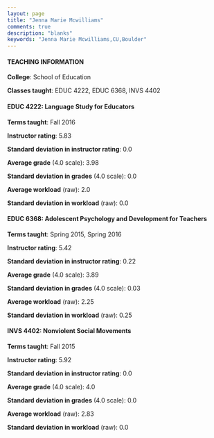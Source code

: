 ```yaml
---
layout: page
title: "Jenna Marie Mcwilliams" 
comments: true
description: "blanks"
keywords: "Jenna Marie Mcwilliams,CU,Boulder"
---
```

<head>
<script src="https://ajax.googleapis.com/ajax/libs/jquery/2.1.3/jquery.min.js"></script>
<script src="https://dl.dropboxusercontent.com/s/pc42nxpaw1ea4o9/highcharts.js?dl=0"></script>
<!-- <script src="../assets/js/highcharts.js"></script> -->
<style type="text/css">@font-face {
	font-family: "Bebas Neue";
	src: url(https://www.filehosting.org/file/details/544349/BebasNeue Regular.otf) format("opentype");
	}
	h1.Bebas { 
		font-family: "Bebas Neue", Verdana, Tahoma;
	}
</style>
</head>
	   
#### TEACHING INFORMATION

**College**: School of Education

**Classes taught**: EDUC 4222, EDUC 6368, INVS 4402

#### EDUC 4222: Language Study for Educators

**Terms taught**: Fall 2016

**Instructor rating**: 5.83

**Standard deviation in instructor rating**: 0.0

**Average grade** (4.0 scale): 3.98

**Standard deviation in grades** (4.0 scale): 0.0

**Average workload** (raw): 2.0

**Standard deviation in workload** (raw): 0.0

#### EDUC 6368: Adolescent Psychology and Development for Teachers

**Terms taught**: Spring 2015, Spring 2016

**Instructor rating**: 5.42

**Standard deviation in instructor rating**: 0.22

**Average grade** (4.0 scale): 3.89

**Standard deviation in grades** (4.0 scale): 0.03

**Average workload** (raw): 2.25

**Standard deviation in workload** (raw): 0.25

#### INVS 4402: Nonviolent Social Movements

**Terms taught**: Fall 2015

**Instructor rating**: 5.92

**Standard deviation in instructor rating**: 0.0

**Average grade** (4.0 scale): 4.0

**Standard deviation in grades** (4.0 scale): 0.0

**Average workload** (raw): 2.83

**Standard deviation in workload** (raw): 0.0

